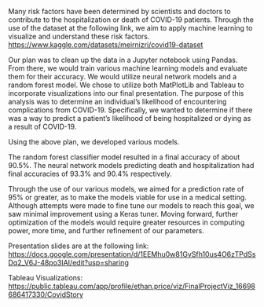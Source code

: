 Many risk factors have been determined by scientists and doctors to contribute to the hospitalization or death of COVID-19 patients. Through the use of the dataset at the following link, we aim to apply machine learning to visualize and understand these risk factors. https://www.kaggle.com/datasets/meirnizri/covid19-dataset 

Our plan was to clean up the data in a Jupyter notebook using Pandas. From there, we would train various machine learning models and evaluate them for their accuracy. We would utilize neural network models and a random forest model. We chose to utilize both MatPlotLib and Tableau to incorporate visualizations into our final presentation. The purpose of this analysis was to determine an individual’s likelihood of encountering complications from COVID-19. Specifically, we wanted to determine if there was a way to predict a patient’s likelihood of being hospitalized or dying as a result of COVID-19. 

Using the above plan, we developed various models.

The random forest classifier model resulted in a final accuracy of about 90.5%. The neural network models predicting death and hospitalization had final accuracies of 93.3% and 90.4% respectively.

Through the use of our various models, we aimed for a prediction rate of 95% or greater, as to make the models viable for use in a medical setting. Although attempts were made to fine tune our models to reach this goal, we saw minimal improvement using a Keras tuner. Moving forward, further optimization of the models would require greater resources in computing power, more time, and further refinement of our parameters.

Presentation slides are at the following link:
https://docs.google.com/presentation/d/1EEMhu0w81GvSfh10us4O6zTPdSsDq2_V6J-48po3IAI/edit?usp=sharing 

Tableau Visualizations: 
https://public.tableau.com/app/profile/ethan.price/viz/FinalProjectViz_16698686417330/CovidStory 